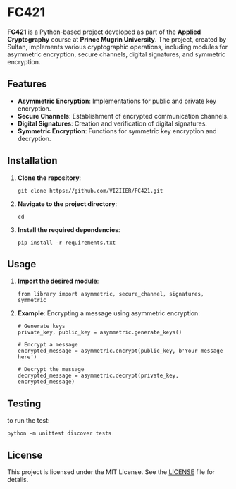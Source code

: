 # FC421

**FC421** is a Python-based project developed as part of the **Applied Cryptography** course at **Prince Mugrin University**. The project, created by Sultan, implements various cryptographic operations, including modules for asymmetric encryption, secure channels, digital signatures, and symmetric encryption.

## Features

- **Asymmetric Encryption**: Implementations for public and private key encryption.
- **Secure Channels**: Establishment of encrypted communication channels.
- **Digital Signatures**: Creation and verification of digital signatures.
- **Symmetric Encryption**: Functions for symmetric key encryption and decryption.

## Installation

1. **Clone the repository**:
   ```
   git clone https://github.com/VIZIIER/FC421.git
   ```
   
2. **Navigate to the project directory**:
   ```
   cd
   ```

3. **Install the required dependencies**:
   ```
   pip install -r requirements.txt
   ```

## Usage 
1. **Import the desired module**:
   ```
   from library import asymmetric, secure_channel, signatures, symmetric
   ```
2. **Example**: Encrypting a message using asymmetric encryption:
   ```
   # Generate keys
   private_key, public_key = asymmetric.generate_keys()

   # Encrypt a message
   encrypted_message = asymmetric.encrypt(public_key, b'Your message here')

   # Decrypt the message
   decrypted_message = asymmetric.decrypt(private_key, encrypted_message)
   ```

## Testing
to run the test:
   ```
   python -m unittest discover tests
   ```
## License

This project is licensed under the MIT License. See the [LICENSE](LICENSE) file for details.

